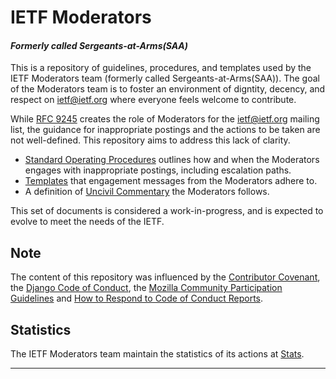 # IETF Moderators 
#### *Formerly called Sergeants-at-Arms(SAA)*

This is a repository of guidelines, procedures, and templates used by the IETF Moderators team (formerly called Sergeants-at-Arms(SAA)). The goal of the Moderators team is to foster an environment of digntity, decency, and respect on ietf@ietf.org where everyone feels welcome to contribute.

While [RFC 9245] creates the role of Moderators for the ietf@ietf.org mailing list, the guidance for inappropriate postings and the actions to be taken are not well-defined.  This repository aims to address this lack of clarity.

* [Standard Operating Procedures](sop.md) outlines how and when the Moderators engages with inappropriate postings, including escalation paths.
* [Templates](email-templates) that engagement messages from the Moderators adhere to.
* A definition of [Uncivil Commentary](uncivil-commentary.md) the Moderators follows.

This set of documents is considered a work-in-progress, and is expected to evolve to meet the needs of the IETF.

## Note

The content of this repository was influenced by the [Contributor Covenant], the [Django Code of Conduct], the [Mozilla Community Participation Guidelines] and [How to Respond to Code of Conduct Reports].

## Statistics

The IETF Moderators team maintain the statistics of its actions at [Stats](stats.md).

---
[RFC 9245]: https://www.rfc-editor.org/rfc/rfc9245.html/
[Contributor Covenant]: https://www.contributor-covenant.org/
[Django Code of Conduct]: https://www.djangoproject.com/conduct/
[Mozilla Community Participation Guidelines]: https://www.mozilla.org/en-US/about/governance/policies/participation/
[How to Respond to Code of Conduct Reports]: https://frameshiftconsulting.com/code-of-conduct-book/
